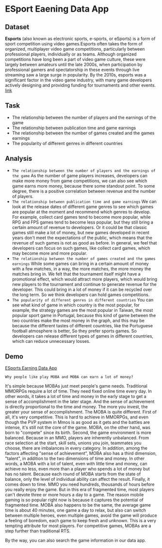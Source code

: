 # ESport Eaening Data App

##  Dataset

**Esports** (also known as electronic sports, e-sports, or eSports) is a form of sport competition using video games.Esports often takes the form of organized, multiplayer video game competitions, particularly between professional players, individually or as teams. Although organized competitions have long been a part of video game culture, these were largely between amateurs until the late 2000s, when participation by professional gamers and spectatorship in these events through live streaming saw a large surge in popularity. By the 2010s, esports was a significant factor in the video game industry, with many game developers actively designing and providing funding for tournaments and other events.
[link](https://www.kaggle.com/datasets/rushikeshhiray/esport-earnings)

## Task

- The relationship between the number of players and the earnings of the game
- The relationship between publication time and game earnings
- The relationship between the number of games created and the games earnings
- The popularity of different genres in different countries

## Analysis

- `The relationship between the number of players and the earnings of the game`
As the number of game players increases, developers can make more money from game competitions,  we can also see which game earns more money, because there some standout point. To some degree, there is a positive correlation between revenue and the number of players.
- `The relationship between publication time and game earnings`
We can look at the release dates of different game genres to see which games are popular at the moment and recommend which genres to develop. For example, collect card games tend to become more popular, while RPG and FPS games tend to become less popular, but they still bring a certain amount of revenue to developers. Or it could be that classic games still make a lot of money, but new games developed in recent years don't meet the expectations of the public, which means that the revenue of such games is not as good as before. In general, we feel that developers can focus on such games, like collect card games, which may become more and more popular.
- `The relationship between the number of games created and the games earnings`
While some games can bring in a certain amount of money with a few matches, in a way, the more matches, the more money the matches bring in. We felt that the tournament itself might have a promotional effect, which would attract more players, which would bring new players to the tournament and continue to generate revenue for the developer. This could bring in a lot of money if it can be recycled over the long term. So we think developers can hold games competitions.
- `The popularity of different genres in different countries`
You can see what kind of game in which country is the most popular, for example, the strategy games are the most popular in Taiwan, the most popular sport game in Portugal, because this kind of game between the two countries make the most money in the graph, and this may be because the different tastes of different countries, like the Portuguese football atmosphere is better, So they prefer sports games. So developers can release different types of games in different countries, which can reduce unnecessary losses.

## Demo

[ESports Earning Data App](https://trafalgarzhao-final-esport-earnings-mh5d63.streamlit.app/)

`Why people like play MOBA and MOBA can earn a lot of money?`

It's simple because MOBAs just meet people's game needs. Traditional MMORPGs require a lot of time. They need fixed online time every day. In other words, it takes a lot of time and money in the early stage to get a sense of accomplishment in the later stage. And the sense of achievement is directly proportional to the time and money. The more you invest, the greater your sense of accomplishment. The MOBA is quite different. First of all, it's very competitive. This is hard to achieve in MMORPGs, and even though the PVP system in Mmos is as good as it gets and the battles are intense, it's still not the core of the game. MOBA, on the other hand, was born to "compete" since its birth. Second, the game environment is more balanced. Because in an MMO, players are inherently unbalanced. From race selection at the start, skill sets, unions you join, teammates you choose, there are imbalances in every category. In addition, among the factors affecting "sense of achievement", MOBA also has a third dimension, "talent", in addition to the two dimensions of time and money. In other words, a MOBA with a lot of talent, even with little time and money, can achieve no less, even more than a player who spends a lot of money but has no talent. Because each round of MOBA starts from the state of balance, only the level of individual ability can affect the result. Finally, it comes down to time. MMO you need hundreds, thousands of hours before you really enjoy the game. But in this era of fragmented time, most players can't devote three or more hours a day to a game. The reason mobile gaming is so popular right now is because it captures the potential of fragmented time. MOBA also happens to be the same, the average game time is about 40 minutes, one game a day to relax, but also can switch between multiple heroes, even multiple games, avoid the game will produce a feeling of boredom, each game to keep fresh and unknown. This is a very tempting attribute for most players. For competitive games, MOBAs are a step further than traditional RTS.

By the way, you can also search the game information in our data app.